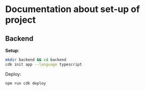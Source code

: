 # Documentation about set-up of project

## Backend

**Setup**:
```bash
mkdir backend && cd backend
cdk init app --language typescript
```

Deploy:
```bash
npm run cdk deploy
```